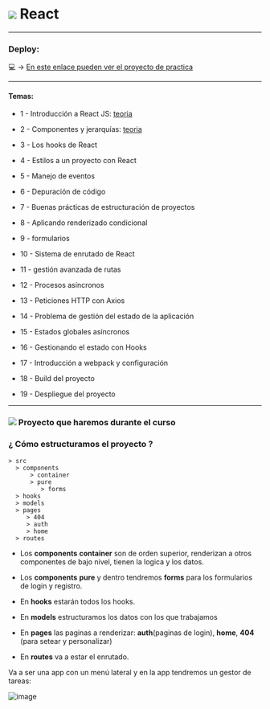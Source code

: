 
# <img src="https://img.icons8.com/office/40/null/react.png"/> React 

---

### Deploy:

:computer: -> [En este enlace pueden ver el proyecto de practica](https://github.com/eugenia1984/react_basico_open_bootcamp)

---

#### Temas:


- 1 - Introducción a React JS: [teoria](https://github.com/eugenia1984/open_bootcamp/tree/main/05_react/01_introduccion_react.md)

- 2 - Componentes y jerarquías: [teoria](https://github.com/eugenia1984/open_bootcamp/blob/main/05_react/02_componentes_jerarquias.md)

- 3 - Los hooks de React

- 4 - Estilos a un proyecto con React

- 5 - Manejo de eventos

- 6 - Depuración de código

- 7 - Buenas prácticas de estructuración de proyectos

- 8 - Aplicando renderizado condicional

- 9 - formularios

- 10 - Sistema de enrutado de React

- 11 - gestión avanzada de rutas

- 12 - Procesos asíncronos

- 13 - Peticiones HTTP con Axios

- 14 - Problema de gestión del estado de la aplicación

- 15 - Estados globales asíncronos

- 16 - Gestionando el estado con Hooks

- 17 - Introducción a webpack y configuración

- 18 - Build del proyecto

- 19 - Despliegue del proyecto

---

### <img src="https://img.icons8.com/color/48/null/project-management.png"/> Proyecto que haremos durante el curso

### ¿ Cómo estructuramos el proyecto ?

```
> src
  > components
      > container
      > pure
         > forms
  > hooks
  > models
  > pages
     > 404
     > auth
     > home
  > routes

```

- Los **components** **container** son de orden superior, renderizan a otros componentes de bajo nivel, tienen la logica y los datos.

- Los **components** **pure** y dentro tendremos **forms** para los formularios de login y registro.

- En **hooks** estarán todos los hooks.

- En **models** estructuramos los datos con los que trabajamos

- En **pages** las paginas a renderizar: **auth**(paginas de login), **home**, **404** (para setear y personalizar)

- En **routes** va a estar el enrutado.

Va a ser una app con un menú lateral y en la app tendremos un gestor de tareas:

![image](https://user-images.githubusercontent.com/72580574/204662528-734c0e2d-bac5-46ee-817e-0b5f8873f0aa.png)
